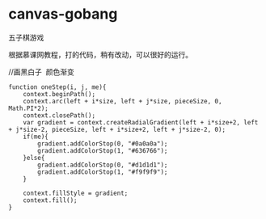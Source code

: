 # canvas-gobang
五子棋游戏

根据慕课网教程，打的代码，稍有改动，可以很好的运行。

//画黑白子  颜色渐变

	function oneStep(i, j, me){
		context.beginPath();
		context.arc(left + i*size, left + j*size, pieceSize, 0, Math.PI*2);
		context.closePath();
		var gradient = context.createRadialGradient(left + i*size+2, left + j*size-2, pieceSize, left + i*size+2, left + j*size-2, 0);
		if(me){
			gradient.addColorStop(0, "#0a0a0a");
			gradient.addColorStop(1, "#636766");
		}else{
			gradient.addColorStop(0, "#d1d1d1");
			gradient.addColorStop(1, "#f9f9f9");
		}
		
		context.fillStyle = gradient;
		context.fill();
	}
